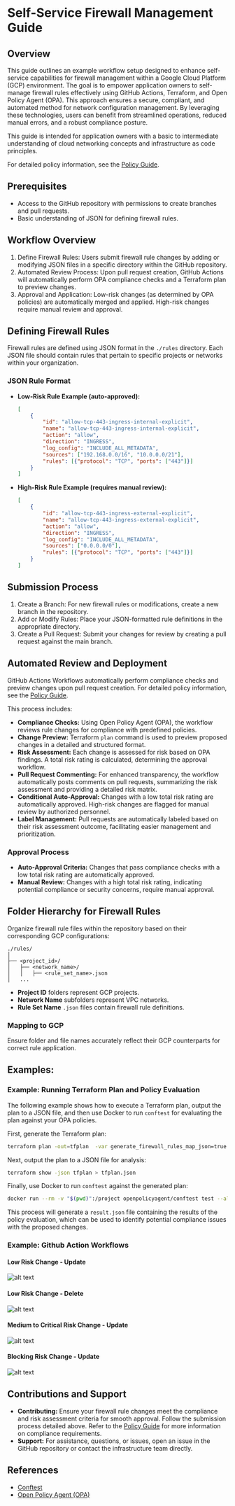 
# Self-Service Firewall Management Guide

## Overview
This guide outlines an example workflow setup designed to enhance self-service capabilities for firewall management within a Google Cloud Platform (GCP) environment. The goal is to empower application owners to self-manage firewall rules effectively using GitHub Actions, Terraform, and Open Policy Agent (OPA). This approach ensures a secure, compliant, and automated method for network configuration management. By leveraging these technologies, users can benefit from streamlined operations, reduced manual errors, and a robust compliance posture. 

This guide is intended for application owners with a basic to intermediate understanding of cloud networking concepts and infrastructure as code principles.

For detailed policy information, see the [Policy Guide](policy.md).

## Prerequisites
- Access to the GitHub repository with permissions to create branches and pull requests.
- Basic understanding of JSON for defining firewall rules.

## Workflow Overview
1. Define Firewall Rules: Users submit firewall rule changes by adding or modifying JSON files in a specific directory within the GitHub repository.
2. Automated Review Process: Upon pull request creation, GitHub Actions will automatically perform OPA compliance checks and a Terraform plan to preview changes.
3. Approval and Application: Low-risk changes (as determined by OPA policies) are automatically merged and applied. High-risk changes require manual review and approval.

## Defining Firewall Rules
Firewall rules are defined using JSON format in the `./rules` directory. Each JSON file should contain rules that pertain to specific projects or networks within your organization.

### JSON Rule Format
- **Low-Risk Rule Example (auto-approved):**
  ```json
  [
      {
          "id": "allow-tcp-443-ingress-internal-explicit",
          "name": "allow-tcp-443-ingress-internal-explicit",
          "action": "allow",
          "direction": "INGRESS",
          "log_config": "INCLUDE_ALL_METADATA",
          "sources": ["192.168.0.0/16", "10.0.0.0/21"],
          "rules": [{"protocol": "TCP", "ports": ["443"]}]
      }
  ]
  ```
- **High-Risk Rule Example (requires manual review):**
  ```json
  [
      {
          "id": "allow-tcp-443-ingress-external-explicit",
          "name": "allow-tcp-443-ingress-external-explicit",
          "action": "allow",
          "direction": "INGRESS",
          "log_config": "INCLUDE_ALL_METADATA",
          "sources": ["0.0.0.0/0"],
          "rules": [{"protocol": "TCP", "ports": ["443"]}]
      }
  ]
  ```

## Submission Process
1. Create a Branch: For new firewall rules or modifications, create a new branch in the repository.
2. Add or Modify Rules: Place your JSON-formatted rule definitions in the appropriate directory.
3. Create a Pull Request: Submit your changes for review by creating a pull request against the main branch.

## Automated Review and Deployment
GitHub Actions Workflows automatically perform compliance checks and preview changes upon pull request creation. For detailed policy information, see the [Policy Guide](policy.md).

This process includes:

- **Compliance Checks:** Using Open Policy Agent (OPA), the workflow reviews rule changes for compliance with predefined policies.
- **Change Preview:** Terraform `plan` command is used to preview proposed changes in a detailed and structured format.
- **Risk Assessment:** Each change is assessed for risk based on OPA findings. A total risk rating is calculated, determining the approval workflow.
- **Pull Request Commenting:** For enhanced transparency, the workflow automatically posts comments on pull requests, summarizing the risk assessment and providing a detailed risk matrix.
- **Conditional Auto-Approval:** Changes with a low total risk rating are automatically approved. High-risk changes are flagged for manual review by authorized personnel.
- **Label Management:** Pull requests are automatically labeled based on their risk assessment outcome, facilitating easier management and prioritization.

### Approval Process
- **Auto-Approval Criteria:** Changes that pass compliance checks with a low total risk rating are automatically approved.
- **Manual Review:** Changes with a high total risk rating, indicating potential compliance or security concerns, require manual approval.


## Folder Hierarchy for Firewall Rules
Organize firewall rule files within the repository based on their corresponding GCP configurations:
```
./rules/
│
├── <project_id>/
│   ├── <network_name>/
│   │   ├── <rule_set_name>.json
│   ...
```
- **Project ID** folders represent GCP projects.
- **Network Name** subfolders represent VPC networks.
- **Rule Set Name** `.json` files contain firewall rule definitions.

### Mapping to GCP
Ensure folder and file names accurately reflect their GCP counterparts for correct rule application.

## Examples:
### Example: Running Terraform Plan and Policy Evaluation

The following example shows how to execute a Terraform plan, output the plan to a JSON file, and then use Docker to run `conftest` for evaluating the plan against your OPA policies.

First, generate the Terraform plan:

```bash
terraform plan -out=tfplan  -var generate_firewall_rules_map_json=true
```

Next, output the plan to a JSON file for analysis:

```bash
terraform show -json tfplan > tfplan.json
```

Finally, use Docker to run `conftest` against the generated plan:

```bash
docker run --rm -v "$(pwd)":/project openpolicyagent/conftest test --all-namespaces ./tfplan.json --output json > result.json
```

This process will generate a `result.json` file containing the results of the policy evaluation, which can be used to identify potential compliance issues with the proposed changes.

### Example: Github Action Workflows
#### Low Risk Change - Update
![alt text](images/example_low_risk_update.png)

#### Low Risk Change - Delete
![alt text](images/example_low_risk_delete.png)

#### Medium to Critical Risk Change - Update 
![alt text](images/example_critical_update.png)

#### Blocking Risk Change - Update
![alt text](images/example_mixed_risk_update.png)

## Contributions and Support
- **Contributing:** Ensure your firewall rule changes meet the compliance and risk assessment criteria for smooth approval. Follow the submission process detailed above. Refer to the [Policy Guide](policy.md) for more information on compliance requirements.
- **Support:** For assistance, questions, or issues, open an issue in the GitHub repository or contact the infrastructure team directly.

## References
- [Conftest](https://conftest.dev)
- [Open Policy Agent (OPA)](https://www.openpolicyagent.org/)